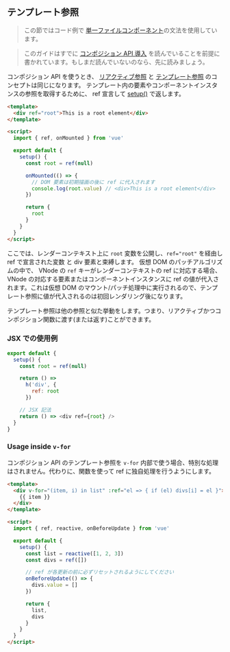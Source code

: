 ## テンプレート参照

> この節ではコード例で [単一ファイルコンポーネント](single-file-component.html)の文法を使用しています。

> このガイドはすでに [コンポジション API 導入](composition-api-introduction.html) を読んでいることを前提に書かれています。もしまだ読んでいないのなら、先に読みましょう。

コンポジション API を使うとき、 [リアクティブ参照](reactivity-fundamentals.html#creating-standalone-reactive-values-as-refs) と [テンプレート参照](component-template-refs.html) のコンセプトは同じになります。
テンプレート内の要素やコンポーネントインスタンスの参照を取得するために、 ref 宣言して [setup()](composition-api-setup.html) で返します。

```html
<template>
  <div ref="root">This is a root element</div>
</template>

<script>
  import { ref, onMounted } from 'vue'

  export default {
    setup() {
      const root = ref(null)

      onMounted(() => {
        // DOM 要素は初期描画の後に ref に代入されます
        console.log(root.value) // <div>This is a root element</div>
      })

      return {
        root
      }
    }
  }
</script>
```

ここでは、レンダーコンテキスト上に `root` 変数を公開し、`ref="root"` を経由し ref で宣言された変数 と div 要素と束縛します。 仮想 DOM のパッチアルゴリズムの中で、 VNode の `ref` キーがレンダーコンテキストの ref に対応する場合、VNode の対応する要素またはコンポーネントインスタンスに ref の値が代入されます。これは仮想 DOM のマウント/パッチ処理中に実行されるので、テンプレート参照に値が代入されるのは初回レンダリング後になります。

テンプレート参照は他の参照と似た挙動をします。つまり、リアクティブかつコンポジション関数に渡す(または返す)ことができます。

### JSX での使用例

```js
export default {
  setup() {
    const root = ref(null)

    return () =>
      h('div', {
        ref: root
      })

    // JSX 記法
    return () => <div ref={root} />
  }
}
```

### Usage inside `v-for`

コンポジション API のテンプレート参照を `v-for` 内部で使う場合、特別な処理はされません。代わりに、関数を使って ref に独自処理を行うようにします。

```html
<template>
  <div v-for="(item, i) in list" :ref="el => { if (el) divs[i] = el }">
    {{ item }}
  </div>
</template>

<script>
  import { ref, reactive, onBeforeUpdate } from 'vue'

  export default {
    setup() {
      const list = reactive([1, 2, 3])
      const divs = ref([])

      // ref が各更新の前に必ずリセットされるようにしてください
      onBeforeUpdate(() => {
        divs.value = []
      })

      return {
        list,
        divs
      }
    }
  }
</script>
```
